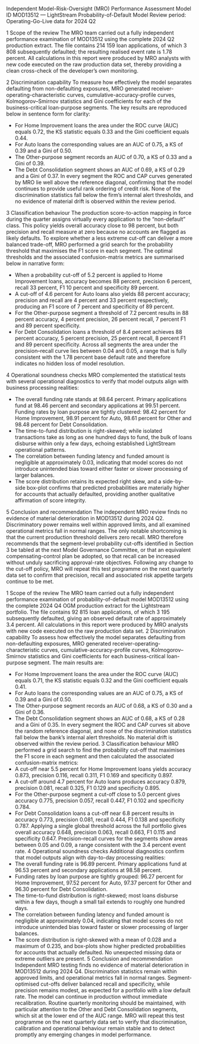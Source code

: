 

Independent Model-Risk-Oversight (MRO) Performance Assessment Model ID MOD13512 — LightStream Probability-of-Default Model Review period: Operating-Go-Live data for 2024 Q2

1 Scope of the review
The MRO team carried out a fully independent performance examination of MOD13512 using the complete 2024 Q2 production extract. The file contains 214 159 loan applications, of which 3 808 subsequently defaulted; the resulting realised event rate is 1.78 percent. All calculations in this report were produced by MRO analysts with new code executed on the raw production data set, thereby providing a clean cross-check of the developer’s own monitoring.

2 Discrimination capability
To measure how effectively the model separates defaulting from non-defaulting exposures, MRO generated receiver-operating-characteristic curves, cumulative-accuracy-profile curves, Kolmogorov–Smirnov statistics and Gini coefficients for each of the business-critical loan-purpose segments. The key results are reproduced below in sentence form for clarity:
* For Home Improvement loans the area under the ROC curve (AUC) equals 0.72, the KS statistic equals 0.33 and the Gini coefficient equals 0.44.
* For Auto loans the corresponding values are an AUC of 0.75, a KS of 0.39 and a Gini of 0.50.
* The Other-purpose segment records an AUC of 0.70, a KS of 0.33 and a Gini of 0.39.
* The Debt Consolidation segment shows an AUC of 0.69, a KS of 0.29 and a Gini of 0.37.
In every segment the ROC and CAP curves generated by MRO lie well above the reference diagonal, confirming that the model continues to provide useful rank ordering of credit risk. None of the discrimination statistics fall below the firm’s internal alert thresholds, and no evidence of material drift is observed within the review period.

3 Classification behaviour
The production score-to-action mapping in force during the quarter assigns virtually every application to the “non-default” class. This policy yields overall accuracy close to 98 percent, but both precision and recall measure at zero because no accounts are flagged as likely defaults.
To explore whether a less extreme cut-off can deliver a more balanced trade-off, MRO performed a grid search for the probability threshold that maximises the F1 score in each segment. The optimal thresholds and the associated confusion-matrix metrics are summarised below in narrative form:
* When a probability cut-off of 5.2 percent is applied to Home Improvement loans, accuracy becomes 88 percent, precision 6 percent, recall 33 percent, F1 10 percent and specificity 89 percent.
* A cut-off of 4.6 percent for Auto loans also yields 88 percent accuracy; precision and recall are 4 percent and 33 percent respectively, producing an F1 score of 7 percent and specificity of 89 percent.
* For the Other-purpose segment a threshold of 7.2 percent results in 88 percent accuracy, 4 percent precision, 26 percent recall, 7 percent F1 and 89 percent specificity.
* For Debt Consolidation loans a threshold of 8.4 percent achieves 88 percent accuracy, 5 percent precision, 25 percent recall, 8 percent F1 and 89 percent specificity.
Across all segments the area under the precision–recall curve lies between 0.04 and 0.05, a range that is fully consistent with the 1.78 percent base default rate and therefore indicates no hidden loss of model resolution.

4 Operational soundness checks
MRO complemented the statistical tests with several operational diagnostics to verify that model outputs align with business processing realities:
* The overall funding rate stands at 98.64 percent. Primary applications fund at 98.46 percent and secondary applications at 99.51 percent. Funding rates by loan purpose are tightly clustered: 98.42 percent for Home Improvement, 98.91 percent for Auto, 98.61 percent for Other and 98.48 percent for Debt Consolidation.
* The time-to-fund distribution is right-skewed; while isolated transactions take as long as one hundred days to fund, the bulk of loans disburse within only a few days, echoing established LightStream operational patterns.
* The correlation between funding latency and funded amount is negligible at approximately 0.03, indicating that model scores do not introduce unintended bias toward either faster or slower processing of larger balances.
* The score distribution retains its expected right skew, and a side-by-side box-plot confirms that predicted probabilities are materially higher for accounts that actually defaulted, providing another qualitative affirmation of score integrity.

5 Conclusion and recommendation
The independent MRO review finds no evidence of material deterioration in MOD13512 during 2024 Q2. Discriminatory power remains well within approved limits, and all examined operational metrics fall in normal ranges. The only notable shortcoming is that the current production threshold delivers zero recall. MRO therefore recommends that the segment-level probability cut-offs identified in Section 3 be tabled at the next Model Governance Committee, or that an equivalent compensating-control plan be adopted, so that recall can be increased without unduly sacrificing approval-rate objectives.
Following any change to the cut-off policy, MRO will repeat this test programme on the next quarterly data set to confirm that precision, recall and associated risk appetite targets continue to be met.







1 Scope of the review The MRO team carried out a fully independent performance examination of probability-of-default model MOD13512 using the complete 2024 Q4 OGM production extract for the Lightstream portfolio. The file contains 92 815 loan applications, of which 3 195 subsequently defaulted, giving an observed default rate of approximately 3.4 percent. All calculations in this report were produced by MRO analysts with new code executed on the raw production data set.
2 Discrimination capability To assess how effectively the model separates defaulting from non-defaulting exposures, MRO generated receiver-operating-characteristic curves, cumulative-accuracy-profile curves, Kolmogorov–Smirnov statistics and Gini coefficients for each business-critical loan-purpose segment. The main results are:
* For Home Improvement loans the area under the ROC curve (AUC) equals 0.71, the KS statistic equals 0.32 and the Gini coefficient equals 0.41.
* For Auto loans the corresponding values are an AUC of 0.75, a KS of 0.39 and a Gini of 0.50.
* The Other-purpose segment records an AUC of 0.68, a KS of 0.30 and a Gini of 0.36.
* The Debt Consolidation segment shows an AUC of 0.68, a KS of 0.28 and a Gini of 0.35.
In every segment the ROC and CAP curves sit above the random reference diagonal, and none of the discrimination statistics fall below the bank’s internal alert thresholds. No material drift is observed within the review period.
3 Classification behaviour MRO performed a grid search to find the probability cut-off that maximises the F1 score in each segment and then calculated the associated confusion-matrix metrics:
* A cut-off near 5.5 percent for Home Improvement loans yields accuracy 0.873, precision 0.116, recall 0.311, F1 0.169 and specificity 0.897.
* A cut-off around 4.7 percent for Auto loans produces accuracy 0.879, precision 0.081, recall 0.325, F1 0.129 and specificity 0.895.
* For the Other-purpose segment a cut-off close to 5.0 percent gives accuracy 0.775, precision 0.057, recall 0.447, F1 0.102 and specificity 0.784.
* For Debt Consolidation loans a cut-off near 6.8 percent results in accuracy 0.773, precision 0.081, recall 0.444, F1 0.138 and specificity 0.787.
Applying a single global threshold across the full portfolio gives overall accuracy 0.648, precision 0.063, recall 0.663, F1 0.115 and specificity 0.647. Precision–recall curves for the segments show areas between 0.05 and 0.09, a range consistent with the 3.4 percent event rate.
4 Operational soundness checks Additional diagnostics confirm that model outputs align with day-to-day processing realities:
* The overall funding rate is 96.89 percent. Primary applications fund at 96.53 percent and secondary applications at 98.58 percent.
* Funding rates by loan purpose are tightly grouped: 96.27 percent for Home Improvement, 97.52 percent for Auto, 97.37 percent for Other and 96.30 percent for Debt Consolidation.
* The time-to-fund distribution is right-skewed; most loans disburse within a few days, though a small tail extends to roughly one hundred days.
* The correlation between funding latency and funded amount is negligible at approximately 0.04, indicating that model scores do not introduce unintended bias toward faster or slower processing of larger balances.
* The score distribution is right-skewed with a mean of 0.028 and a maximum of 0.235, and box-plots show higher predicted probabilities for accounts that actually defaulted. No unexpected missing data or extreme outliers are present.
5 Conclusion and recommendation Independent MRO testing finds no evidence of material deterioration in MOD13512 during 2024 Q4. Discrimination statistics remain within approved limits, and operational metrics fall in normal ranges. Segment-optimised cut-offs deliver balanced recall and specificity, while precision remains modest, as expected for a portfolio with a low default rate.
The model can continue in production without immediate recalibration. Routine quarterly monitoring should be maintained, with particular attention to the Other and Debt Consolidation segments, which sit at the lower end of the AUC range. MRO will repeat this test programme on the next quarterly data set to verify that discrimination, calibration and operational behaviour remain stable and to detect promptly any emerging changes in model performance.

